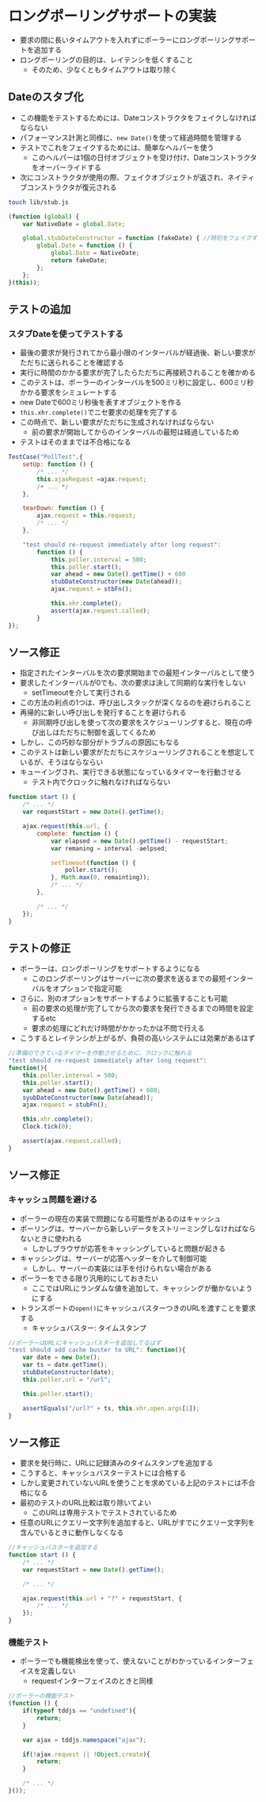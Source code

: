 # ロングポーリングサポートの実装

* 要求の間に長いタイムアウトを入れずにポーラーにロングポーリングサポートを追加する
* ロングポーリングの目的は、レイテンシを低くすること
    * そのため、少なくともタイムアウトは取り除く

## Dateのスタブ化

* この機能をテストするためには、Dateコンストラクタをフェイクしなければならない
* パフォーマンス計測と同様に、`new Date()`を使って経過時間を管理する
* テストでこれをフェイクするためには、簡単なヘルパーを使う
    * このヘルパーは1個の日付オブジェクトを受け付け、Dateコンストラクタをオーバーライドする
* 次にコンストラクタが使用の際、フェイクオブジェクトが返され、ネイティブコンストラクタが復元される

```bash
touch lib/stub.js
```

```javascript
(function (global) {
    var NativeDate = global.Date;

    global.stubDateConstructor = function (fakeDate) { //時刻をフェイクする
        global.Date = function () {
            global.Date = NativeDate;
            return fakeDate;
        };
    };
}(this));
```

## テストの追加

### スタブDateを使ってテストする

* 最後の要求が発行されてから最小限のインターバルが経過後、新しい要求がただちに送られることを確認する
* 実行に時間のかかる要求が完了したらただちに再接続されることを確かめる
* このテストは、ポーラーのインターバルを500ミリ秒に設定し、600ミリ秒かかる要求をシミュレートする
* new Dateで600ミリ秒後を表すオブジェクトを作る
* `this.xhr.complete()`でニセ要求の処理を完了する
* この時点で、新しい要求がただちに生成されなければならない
    * 前の要求が開始してからのインターバルの最短は経過しているため
* テストはそのままでは不合格になる

```javascript
TestCase("PollTest",{
    setUp: function () {
        /* ... */
        this.ajaxRequest =ajax.request;
        /+ ... */
    },

    tearDown: function () {
        ajax.request = this.request;
        /* ... */
    },

    "test should re-request immediately after long request":
        function () {
            this.poller.interval = 500;
            this.poller.start();
            var ahead = new Date().getTime() + 600
            stubDateConstructor(new Date(ahead));
            ajax.request = stbFn();

            this.xhr.complete();
            assert(ajax.request.called);
        }
});
```

## ソース修正

* 指定されたインターバルを次の要求開始までの最短インターバルとして使う
* 要求したインターバルが0でも、次の要求は決して同期的な実行をしない
    * setTimeoutを介して実行される
* この方法の利点の1つは、呼び出しスタックが深くなるのを避けられること
* 再帰的に新しい呼び出しを発行することを避けられる
    * 非同期呼び出しを使って次の要求をスケジューリングすると、現在の呼び出しはただちに制御を返してくるため
* しかし、この巧妙な部分がトラブルの原因にもなる
* このテストは新しい要求がただちにスケジューリングされることを想定しているが、そうはならならい
* キューイングされ、実行できる状態になっているタイマーを行動させる
    * テスト内でクロックに触れなければならない

```javascript
function start () {
    /* ... */
    var requestStart = new Date().getTime();

    ajax.request(this.url, {
        complete: function () {
            var elapsed = new Date().getTime() - requestStart;
            var remaning = interval -aelpsed;

            setTimeout(function () {
                poller.start();
            }, Math.max(0, remainting));
            /* ... */
        },

        /* ... */
    });
}
```

## テストの修正

* ポーラーは、ロングポーリングをサポートするようになる
    * このロングポーリングはサーバーに次の要求を送るまでの最短インターバルをオプションで指定可能
* さらに、別のオプションをサポートするように拡張することも可能
    * 前の要求の処理が完了してから次の要求を発行できるまでの時間を設定するetc
    * 要求の処理にどれだけ時間がかかったかは不問で行える
* こうするとレイテンシが上がるが、負荷の高いシステムには効果があるはず

```javascript
//準備のできているタイマーを作動させるために、クロックに触れる
"test should re-request immediately after long request":
function(){
    this.poller.interval = 500;
    this.poller.start();
    var ahead = new Date().getTime() + 600;
    syubDateConstructor(new Date(ahead));
    ajax.request = stubFn();

    this.xhr.complete();
    Clock.tick(0);

    assert(ajax.request.called);
}
```

## ソース修正

### キャッシュ問題を避ける

* ポーラーの現在の実装で問題になる可能性があるのはキャッシュ
* ポーリングは、サーバーから新しいデータをストリーミングしなければならないときに使われる
    * しかしブラウザが応答をキャッシングしていると問題が起きる
* キャッシングは、サーバーが応答ヘッダーを介して制御可能
    * しかし、サーバーの実装には手を付けられない場合がある
* ポーラーをできる限り汎用的にしておきたい
    * ここではURLにランダムな値を追加して、キャッシングが働かないようにする
* トランスポートの`open()`にキャッシュバスターつきのURLを渡すことを要求する 
    * キャッシュバスター: タイムスタンプ

```javascript
//ポーラーはURLにキャッシュバスターを追加してるはず
"test should add cache buster to URL": function(){
    var date = new Date();
    var ts = date.getTime();
    stubDateConstructor(date);
    this.poller.url = "/url";

    this.poller.start();

    assertEquals("/url?" + ts, this.xhr.open.args[1]);
}
```

## ソース修正

* 要求を発行時に、URLに記録済みのタイムスタンプを追加する
* こうすると、キャッシュバスターテストには合格する
* しかし変更されていないURLを使うことを求めている上記のテストには不合格になる
* 最初のテストのURL比較は取り除いてよい
    * このURLは専用テストでテストされているため
* 任意のURLにクエリー文字列を追加すると、URLがすでにクエリー文字列を含んでいるときに動作しなくなる

```javascript
//キャッシュバスターを追加する
function start () {
    /* ... */
    var requestStart = new Date().getTime();

    /* ... */

    ajax.request(this.url + "?" + requestStart, {
        /* ... */
    });
}
```

### 機能テスト

* ポーラーでも機能検出を使って、使えないことがわかっているインターフェイスを定義しない
    * requestインターフェイスのときと同様

```javascript
//ポーラーの機能テスト
(function () {
    if(typeof tddjs == "undefined"){
        return;
    }

    var ajax = tddjs.namespace("ajax");

    if(!ajax.request || !Object.create){
        return;
    }

    /* ... */
}());
```